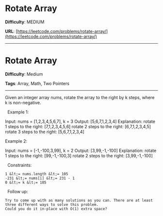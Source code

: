# Rotate Array

**Difficulty**: MEDIUM

**URL**: [https://leetcode.com/problems/rotate-array/](https://leetcode.com/problems/rotate-array/)

---

# Rotate Array

**Difficulty**: Medium

**Tags**: Array, Math, Two Pointers

---

Given an integer array nums, rotate the array to the right by k steps, where k is non-negative.

&nbsp;
Example 1:


Input: nums = [1,2,3,4,5,6,7], k = 3
Output: [5,6,7,1,2,3,4]
Explanation:
rotate 1 steps to the right: [7,1,2,3,4,5,6]
rotate 2 steps to the right: [6,7,1,2,3,4,5]
rotate 3 steps to the right: [5,6,7,1,2,3,4]


Example 2:


Input: nums = [-1,-100,3,99], k = 2
Output: [3,99,-1,-100]
Explanation: 
rotate 1 steps to the right: [99,-1,-100,3]
rotate 2 steps to the right: [3,99,-1,-100]


&nbsp;
Constraints:


	1 &lt;= nums.length &lt;= 105
	-231 &lt;= nums[i] &lt;= 231 - 1
	0 &lt;= k &lt;= 105


&nbsp;
Follow up:


	Try to come up with as many solutions as you can. There are at least three different ways to solve this problem.
	Could you do it in-place with O(1) extra space?



